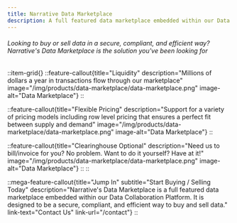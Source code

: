```yaml
---
title: Narrative Data Marketplace
description: A full featured data marketplace embedded within our Data Collaboration Platform.
---
```


###### Looking to buy or sell data in a secure, compliant, and efficient way? Narrative's Data Marketplace is the solution you've been looking for

::item-grid{}
::feature-callout{title="Liquidity" description="Millions of dollars a year in transactions flow through our marketplace" image="/img/products/data-marketplace/data-marketplace.png" image-alt="Data Marketplace"}
::

::feature-callout{title="Flexible Pricing" description="Support for a variety of pricing models including row level pricing that ensures a perfect fit between supply and demand" image="/img/products/data-marketplace/data-marketplace.png" image-alt="Data Marketplace"}
::

::feature-callout{title="Clearinghouse Optional" description="Need us to bill/invoice for you?  No problem.  Want to do it yourself?  Have at it!" image="/img/products/data-marketplace/data-marketplace.png" image-alt="Data Marketplace"}
::
::

::mega-feature-callout{title="Jump In" subtitle="Start Buying / Selling Today" description="Narrative's Data Marketplace is a full featured data marketplace embedded within our Data Collaboration Platform.  It is designed to be a secure, compliant, and efficient way to buy and sell data." link-text="Contact Us" link-url="/contact"}
::
